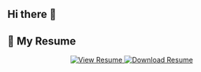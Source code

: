 ## Hi there 👋
## 📄 My Resume

<div align="center">
  
  <a href="https://github.com/HarshithKDev/HarshithKDev/blob/main/HARSHITH_K.pdf" target="_blank">
    <img src="https://img.shields.io/badge/View%20Resume-007ACC?style=for-the-badge&logo=readme&logoColor=white" alt="View Resume"/>
  </a>

  <a href="https://github.com/HarshithKDev/HarshithKDev/raw/main/HARSHITH_K.pdf" download>
    <img src="https://img.shields.io/badge/Download%20Resume-28A745?style=for-the-badge&logo=download&logoColor=white" alt="Download Resume"/>
  </a>

</div>
<!--
**HarshithKDev/HarshithKDev** is a ✨ _special_ ✨ repository because its `README.md` (this file) appears on your GitHub profile.

Here are some ideas to get you started:

- 🔭 I’m currently working on ...
- 🌱 I’m currently learning ...
- 👯 I’m looking to collaborate on ...
- 🤔 I’m looking for help with ...
- 💬 Ask me about ...
- 📫 How to reach me: ...
- 😄 Pronouns: ...
- ⚡ Fun fact: ...
-->
